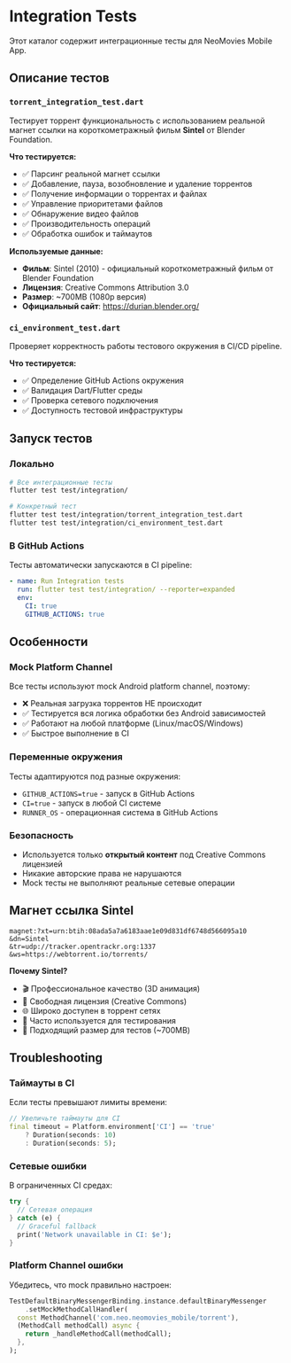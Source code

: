 # Integration Tests

Этот каталог содержит интеграционные тесты для NeoMovies Mobile App.

## Описание тестов

### `torrent_integration_test.dart`
Тестирует торрент функциональность с использованием реальной магнет ссылки на короткометражный фильм **Sintel** от Blender Foundation.

**Что тестируется:**
- ✅ Парсинг реальной магнет ссылки
- ✅ Добавление, пауза, возобновление и удаление торрентов
- ✅ Получение информации о торрентах и файлах
- ✅ Управление приоритетами файлов
- ✅ Обнаружение видео файлов
- ✅ Производительность операций
- ✅ Обработка ошибок и таймаутов

**Используемые данные:**
- **Фильм**: Sintel (2010) - официальный короткометражный фильм от Blender Foundation
- **Лицензия**: Creative Commons Attribution 3.0
- **Размер**: ~700MB (1080p версия)
- **Официальный сайт**: https://durian.blender.org/

### `ci_environment_test.dart`
Проверяет корректность работы тестового окружения в CI/CD pipeline.

**Что тестируется:**
- ✅ Определение GitHub Actions окружения
- ✅ Валидация Dart/Flutter среды
- ✅ Проверка сетевого подключения
- ✅ Доступность тестовой инфраструктуры

## Запуск тестов

### Локально
```bash
# Все интеграционные тесты
flutter test test/integration/

# Конкретный тест
flutter test test/integration/torrent_integration_test.dart
flutter test test/integration/ci_environment_test.dart
```

### В GitHub Actions
Тесты автоматически запускаются в CI pipeline:
```yaml
- name: Run Integration tests  
  run: flutter test test/integration/ --reporter=expanded
  env:
    CI: true
    GITHUB_ACTIONS: true
```

## Особенности

### Mock Platform Channel
Все тесты используют mock Android platform channel, поэтому:
- ❌ Реальная загрузка торрентов НЕ происходит
- ✅ Тестируется вся логика обработки без Android зависимостей
- ✅ Работают на любой платформе (Linux/macOS/Windows)
- ✅ Быстрое выполнение в CI

### Переменные окружения
Тесты адаптируются под разные окружения:
- `GITHUB_ACTIONS=true` - запуск в GitHub Actions
- `CI=true` - запуск в любой CI системе
- `RUNNER_OS` - операционная система в GitHub Actions

### Безопасность
- Используется только **открытый контент** под Creative Commons лицензией
- Никакие авторские права не нарушаются
- Mock тесты не выполняют реальные сетевые операции

## Магнет ссылка Sintel

```
magnet:?xt=urn:btih:08ada5a7a6183aae1e09d831df6748d566095a10
&dn=Sintel
&tr=udp://tracker.opentrackr.org:1337
&ws=https://webtorrent.io/torrents/
```

**Почему Sintel?**
- 🎬 Профессиональное качество (3D анимация)
- 📜 Свободная лицензия (Creative Commons)
- 🌐 Широко доступен в торрент сетях
- 🧪 Часто используется для тестирования
- 📏 Подходящий размер для тестов (~700MB)

## Troubleshooting

### Таймауты в CI
Если тесты превышают лимиты времени:
```dart
// Увеличьте таймауты для CI
final timeout = Platform.environment['CI'] == 'true' 
    ? Duration(seconds: 10) 
    : Duration(seconds: 5);
```

### Сетевые ошибки
В ограниченных CI средах:
```dart
try {
  // Сетевая операция
} catch (e) {
  // Graceful fallback
  print('Network unavailable in CI: $e');
}
```

### Platform Channel ошибки
Убедитесь, что mock правильно настроен:
```dart
TestDefaultBinaryMessengerBinding.instance.defaultBinaryMessenger
    .setMockMethodCallHandler(
  const MethodChannel('com.neo.neomovies_mobile/torrent'),
  (MethodCall methodCall) async {
    return _handleMethodCall(methodCall);
  },
);
```